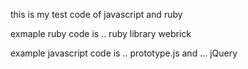 this is my test code of javascript and ruby

exmaple ruby code is .. ruby library
webrick


example javascript code is .. prototype.js and ... jQuery
